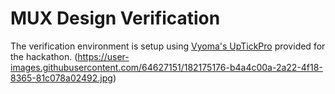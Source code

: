 # MUX Design Verification

The verification environment is setup using [Vyoma's UpTickPro](https://vyomasystems.com) provided for the hackathon.
(https://user-images.githubusercontent.com/64627151/182175176-b4a4c00a-2a22-4f18-8365-81c078a02492.jpg)

